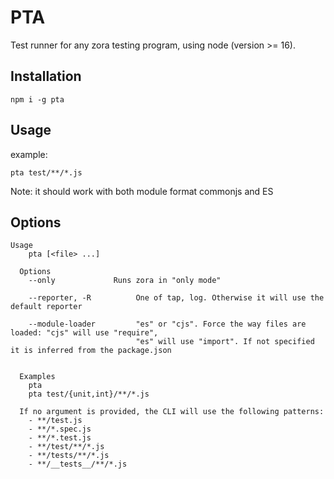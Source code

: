 # PTA

Test runner for any zora testing program, using node (version >= 16). 

## Installation

``npm i -g pta``

## Usage

example: 

``pta test/**/*.js``

Note: it should work with both module format commonjs and ES 

## Options

```
Usage
    pta [<file> ...]

  Options
    --only             Runs zora in "only mode"

    --reporter, -R          One of tap, log. Otherwise it will use the default reporter

    --module-loader         "es" or "cjs". Force the way files are loaded: "cjs" will use "require",
                            "es" will use "import". If not specified it is inferred from the package.json


  Examples
    pta
    pta test/{unit,int}/**/*.js

  If no argument is provided, the CLI will use the following patterns:
    - **/test.js
    - **/*.spec.js
    - **/*.test.js
    - **/test/**/*.js
    - **/tests/**/*.js
    - **/__tests__/**/*.js
```

